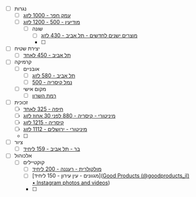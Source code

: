 - [ ] נגרות
	- [ ] [עמק חפר - 1000 לזוג](https://basalon.co.il/event/%d7%a1%d7%93%d7%a0%d7%aa-%d7%a0%d7%92%d7%a8%d7%95%d7%aa-%d7%97%d7%95%d7%95%d7%99%d7%aa%d7%99%d7%aa-%d7%91%d7%9c%d7%99%d7%95%d7%95%d7%99-%d7%a0%d7%92%d7%a8-%d7%9e%d7%a7%d7%a6%d7%95%d7%a2%d7%99/)
	- [ ] [מודיעין - 500 - 1200 לזוג](https://www.hasadna100.com/nagarot)
		- [ ] שונה
			- [ ] [מוצרים ישנים לחדשים - תל אביב - 430 לזוג](https://www.to-mix.co.il/product/%d7%a1%d7%93%d7%a0%d7%aa-%d7%9e%d7%99%d7%97%d7%93%d7%95%d7%a9-%d7%a4%d7%a8%d7%98%d7%99%d7%9d-%d7%9e%d7%92%d7%90%d7%a0%d7%a7-%d7%9c%d7%96%d7%95%d7%92/?utm_source=mako-loveu-mihdush-junk&utm_medium=mako-loveu-mihdush-junk&utm_campaign=mako-loveu-mihdush-junk)
			- [ ] 
- [ ] יצירת שטיח
	- [ ] [תל אביב - 450 לאחד](https://www.carpet-dm.com/workshops)
- [ ] קרמיקה
	- [ ] אובניים
		- [ ] [תל אביב - 580 לזוג](https://basalon.co.il/event/%d7%a1%d7%93%d7%a0%d7%aa-%d7%a7%d7%a8%d7%9e%d7%99%d7%a7%d7%94-%d7%a4%d7%a8%d7%98%d7%99%d7%aa-%d7%a7%d7%93%d7%a8%d7%95%d7%aa-%d7%90%d7%95%d7%91%d7%a0%d7%99%d7%99%d7%9d/)
		- [ ] [נמל קיסריה - 500](https://basalon.co.il/event/%d7%a1%d7%93%d7%a0%d7%aa-%d7%a7%d7%93%d7%a8%d7%95%d7%aa-%d7%a7%d7%a8%d7%9e%d7%99%d7%a7%d7%94-%d7%a4%d7%a8%d7%98%d7%99%d7%aa-%d7%91%d7%a0%d7%9e%d7%9c-%d7%91%d7%a7%d7%99%d7%a1%d7%a8%d7%99%d7%94/)
	- [ ] מקום אישי
		- [ ] [רמת השרון](https://www.instagram.com/circle_of_sai_?igsh=dzd6aHRtYWcyNjhp)
- [ ] זכוכית
	- [ ] [חיפה - 325 לאחד](obsidian://open?vault=Obsidian%20Vault&file=remote-share%2F%D7%A1%D7%A0%D7%93%D7%90%D7%95%D7%AA)
	- [ ] [מיניטורי - קיסריה - 880 לפני 30 אחוז לזוג](https://speculo.life/glass-jewelry-and-miniatures-workshops/)
	- [ ] [קיסריה - 1215 לזוג](https://speculo.life/glassblowing-workshops/)
	- [ ] [מיניטורי - ירושלים - 1112 לזוג](https://basalon.co.il/event/%d7%a1%d7%93%d7%a0%d7%aa-%d7%a0%d7%99%d7%a4%d7%95%d7%97-%d7%a4%d7%99%d7%a1%d7%95%d7%9c-%d7%96%d7%9b%d7%95%d7%9b%d7%99%d7%aa-%d7%a4%d7%a8%d7%98%d7%99%d7%aa-%d7%91%d7%99%d7%a8%d7%95%d7%a9%d7%9c%d7%99/)
	- [ ] 
- [ ] ציור
	- [ ] [בר - תל אביב - 159 ליחיד](https://to-mix.co.il/product/%D7%9C%D7%A6%D7%99%D7%99%D7%A8-%D7%90%D7%AA-%D7%94%D7%93%D7%99%D7%99%D7%98-%D7%94%D7%9E%D7%95%D7%A9%D7%9C%D7%9D-paint-date/)
- [ ] אלכוהול
	- [ ] קוקטיילים
		- [ ] [מולקולרית - רעננה - 200 ליחיד](https://www.to-mix.co.il/product/%d7%a1%d7%93%d7%a0%d7%aa-%d7%a7%d7%95%d7%a7%d7%98%d7%99%d7%99%d7%9c%d7%99%d7%9d-%d7%9e%d7%95%d7%9c%d7%a7%d7%95%d7%9c%d7%a8%d7%99%d7%aa/)
		- [ ] [מגוונים - עין עירון - 150 ליחיד]([Good Products (@goodproducts_il) • Instagram photos and videos](https://www.instagram.com/goodproducts_il/))
		- [ ] 